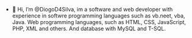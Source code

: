 - 👋 Hi, I’m @DiogoD4Silva, im a software and web developer with experience in softwre programming languages such as vb.neet, vba, Java. Web programming languages, such as HTML, CSS, JavaScript, PHP, XML and others. And database with MySQL and T-SQL.

<!---
DiogoD4Silva/DiogoD4Silva is a ✨ special ✨ repository because its `README.md` (this file) appears on your GitHub profile.
You can click the Preview link to take a look at your changes.
--->
